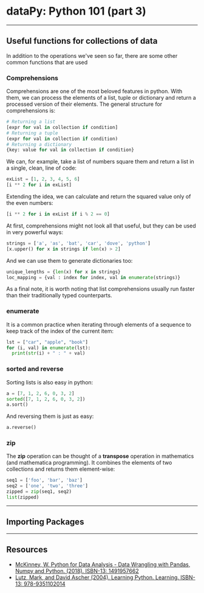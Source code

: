 # dataPy: Python 101 (part 3)

<hr>

## Useful functions for collections of data

In addition to the operations we've seen so far, there are some other common functions that are used

### Comprehensions

Comprehensions are one of the most beloved features in python. With them, we can process the elements of a list, tuple or dictionary and return a processed version of their elements. The general structure for comprehensions is:

```python
# Returning a list
[expr for val in collection if condition]
# Returning a tuple
(expr for val in collection if condition)
# Returning a dictionary
{key: value for val in collection if condition}
```

We can, for example, take a list of numbers square them and return a list in a single, clean, line of code:

```python
exList = [1, 2, 3, 4, 5, 6]
[i ** 2 for i in exList]
```

Extending the idea, we can calculate and return the squared value only of the even numbers:

```python
[i ** 2 for i in exList if i % 2 == 0]
```

At first, comprehensions might not look all that useful, but they can be used in very powerful ways:

```python
strings = ['a', 'as', 'bat', 'car', 'dove', 'python']
[x.upper() for x in strings if len(x) > 2]
```

And we can use them to generate dictionaries too:

```python
unique_lengths = {len(x) for x in strings}
loc_mapping = {val : index for index, val in enumerate(strings)}
```

As a final note, it is worth noting that list comprehensions usually run faster than their traditionally typed counterparts.

### enumerate

It is a common practice when iterating through elements of a sequence to keep track of the index of the current item:

```python
lst = ["car", "apple", "book"]
for (i, val) in enumerate(lst):
  print(str(i) + " : " + val)
```

### sorted and reverse

Sorting lists is also easy in python:

```python
a = [7, 1, 2, 6, 0, 3, 2]
sorted([7, 1, 2, 6, 0, 3, 2])
a.sort()
```

And reversing them is just as easy:

```python
a.reverse()
```

### zip

The **zip** operation can be thought of a **transpose** operation in mathematics (and mathematica programming). It combines the elements of two collections and returns them element-wise:

```python
seq1 = ['foo', 'bar', 'baz']
seq2 = ['one', 'two', 'three']
zipped = zip(seq1, seq2)
list(zipped)
```


<hr>

## Importing Packages

<hr>

##  Resources

* [McKinney, W. Python for Data Analysis - Data Wrangling with Pandas, Numpy and Python. (2018). ISBN-13: 1491957662](https://www.amazon.com/Python-Data-Analysis-Wrangling-IPython/dp/1491957662/ref=asc_df_1491957662/?tag=hyprod-20&linkCode=df0&hvadid=312140868236&hvpos=1o1&hvnetw=g&hvrand=6431209822672155744&hvpone=&hvptwo=&hvqmt=&hvdev=c&hvdvcmdl=&hvlocint=&hvlocphy=9032076&hvtargid=pla-396828636441&psc=1)
* [Lutz, Mark, and David Ascher (2004). Learning Python. Learning. ISBN-13: 978-9351102014](http://books.google.com/books?hl=en&amp;lr=&amp;id=ftA0yk1Z92wC&amp;oi=fnd&amp;pg=PT16&amp;dq=Learning+Python&amp;ots=FzKMS8tOZC&amp;sig=2ZEqAODN6tUtsrczbwbqKeTSp60)
